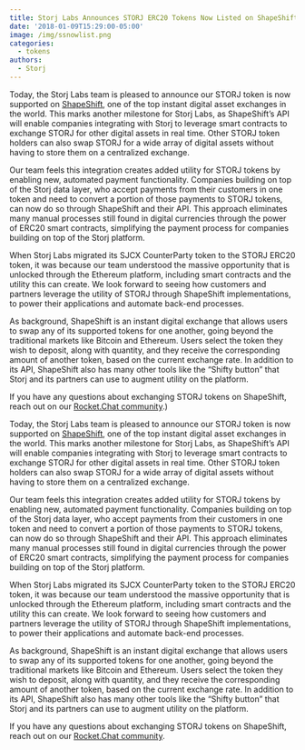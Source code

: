 ```yaml
---
title: Storj Labs Announces STORJ ERC20 Tokens Now Listed on ShapeShift
date: '2018-01-09T15:29:00-05:00'
image: /img/ssnowlist.png
categories:
  - tokens
authors:
  - Storj
---
```

Today, the Storj Labs team is pleased to announce our STORJ token is now supported on [ShapeShift](https://shapeshift.io/), one of the top instant digital asset exchanges in the world. This marks another milestone for Storj Labs, as ShapeShift’s API will enable companies integrating with Storj to leverage smart contracts to exchange STORJ for other digital assets in real time. Other STORJ token holders can also swap STORJ for a wide array of digital assets without having to store them on a centralized exchange.

<!--more-->

Our team feels this integration creates added utility for STORJ tokens by enabling new, automated payment functionality. Companies building on top of the Storj data layer, who accept payments from their customers in one token and need to convert a portion of those payments to STORJ tokens, can now do so through ShapeShift and their API. This approach eliminates many manual processes still found in digital currencies through the power of ERC20 smart contracts, simplifying the payment process for companies building on top of the Storj platform.  

When Storj Labs migrated its SJCX CounterParty token to the STORJ ERC20 token, it was because our team understood the massive opportunity that is unlocked through the Ethereum platform, including smart contracts and the utility this can create. We look forward to seeing how customers and partners leverage the utility of STORJ through ShapeShift implementations, to power their applications and automate back-end processes.

As background, ShapeShift is an instant digital exchange that allows users to swap any of its supported tokens for one another, going beyond the traditional markets like Bitcoin and Ethereum. Users select the token they wish to deposit, along with quantity, and they receive the corresponding amount of another token, based on the current exchange rate. In addition to its API, ShapeShift also has many other tools like the “Shifty button” that Storj and its partners can use to augment utility on the platform.

If you have any questions about exchanging STORJ tokens on ShapeShift, reach out on our [Rocket.Chat community](http://community.storj.io).)

Today, the Storj Labs team is pleased to announce our STORJ token is now supported on [ShapeShift](https://shapeshift.io/), one of the top instant digital asset exchanges in the world. This marks another milestone for Storj Labs, as ShapeShift’s API will enable companies integrating with Storj to leverage smart contracts to exchange STORJ for other digital assets in real time. Other STORJ token holders can also swap STORJ for a wide array of digital assets without having to store them on a centralized exchange.

Our team feels this integration creates added utility for STORJ tokens by enabling new, automated payment functionality. Companies building on top of the Storj data layer, who accept payments from their customers in one token and need to convert a portion of those payments to STORJ tokens, can now do so through ShapeShift and their API. This approach eliminates many manual processes still found in digital currencies through the power of ERC20 smart contracts, simplifying the payment process for companies building on top of the Storj platform.  

When Storj Labs migrated its SJCX CounterParty token to the STORJ ERC20 token, it was because our team understood the massive opportunity that is unlocked through the Ethereum platform, including smart contracts and the utility this can create. We look forward to seeing how customers and partners leverage the utility of STORJ through ShapeShift implementations, to power their applications and automate back-end processes.

As background, ShapeShift is an instant digital exchange that allows users to swap any of its supported tokens for one another, going beyond the traditional markets like Bitcoin and Ethereum. Users select the token they wish to deposit, along with quantity, and they receive the corresponding amount of another token, based on the current exchange rate. In addition to its API, ShapeShift also has many other tools like the “Shifty button” that Storj and its partners can use to augment utility on the platform.

If you have any questions about exchanging STORJ tokens on ShapeShift, reach out on our [Rocket.Chat community](http://community.storj.io).
